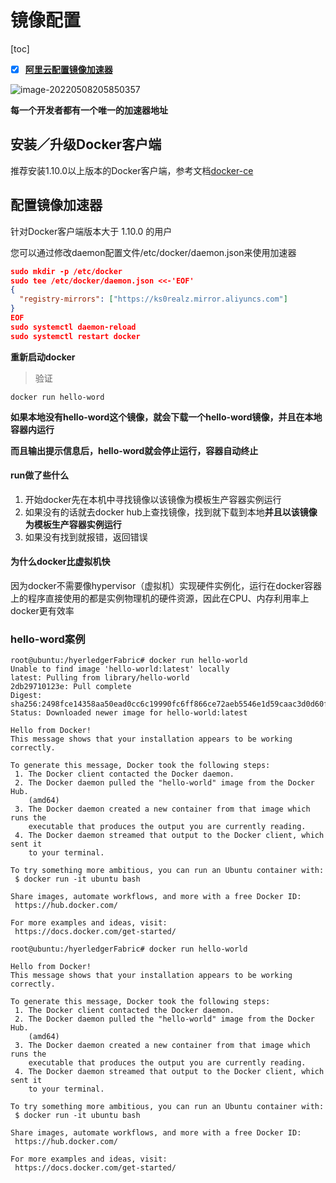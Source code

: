 # 镜像配置

[toc]

+ [x] **[阿里云配置镜像加速器](https://cr.console.aliyun.com/cn-hangzhou/instances/mirrors)**

![image-20220508205850357](https://s2.loli.net/2022/05/08/O9JBrubVkPWCqnH.png)

**每一个开发者都有一个唯一的加速器地址**

## 安装／升级Docker客户端

推荐安装1.10.0以上版本的Docker客户端，参考文档[docker-ce](https://yq.aliyun.com/articles/110806)

## 配置镜像加速器

针对Docker客户端版本大于 1.10.0 的用户

您可以通过修改daemon配置文件/etc/docker/daemon.json来使用加速器

```json
sudo mkdir -p /etc/docker
sudo tee /etc/docker/daemon.json <<-'EOF'
{
  "registry-mirrors": ["https://ks0realz.mirror.aliyuncs.com"]
}
EOF
sudo systemctl daemon-reload
sudo systemctl restart docker
```

**重新启动docker**

> 验证

```
docker run hello-word
```

**如果本地没有hello-word这个镜像，就会下载一个hello-word镜像，并且在本地容器内运行**

**而且输出提示信息后，hello-word就会停止运行，容器自动终止**



#### run做了些什么

1. 开始docker先在本机中寻找镜像以该镜像为模板生产容器实例运行
2. 如果没有的话就去docker hub上查找镜像，找到就下载到本地**并且以该镜像为模板生产容器实例运行**
3. 如果没有找到就报错，返回错误



#### 为什么docker比虚拟机快

因为docker不需要像hypervisor（虚拟机）实现硬件实例化，运行在docker容器上的程序直接使用的都是实例物理机的硬件资源，因此在CPU、内存利用率上docker更有效率



### hello-word案例

```shell
root@ubuntu:/hyerledgerFabric# docker run hello-world
Unable to find image 'hello-world:latest' locally
latest: Pulling from library/hello-world
2db29710123e: Pull complete 
Digest: sha256:2498fce14358aa50ead0cc6c19990fc6ff866ce72aeb5546e1d59caac3d0d60f
Status: Downloaded newer image for hello-world:latest

Hello from Docker!
This message shows that your installation appears to be working correctly.

To generate this message, Docker took the following steps:
 1. The Docker client contacted the Docker daemon.
 2. The Docker daemon pulled the "hello-world" image from the Docker Hub.
    (amd64)
 3. The Docker daemon created a new container from that image which runs the
    executable that produces the output you are currently reading.
 4. The Docker daemon streamed that output to the Docker client, which sent it
    to your terminal.

To try something more ambitious, you can run an Ubuntu container with:
 $ docker run -it ubuntu bash

Share images, automate workflows, and more with a free Docker ID:
 https://hub.docker.com/

For more examples and ideas, visit:
 https://docs.docker.com/get-started/

root@ubuntu:/hyerledgerFabric# docker run hello-world

Hello from Docker!
This message shows that your installation appears to be working correctly.

To generate this message, Docker took the following steps:
 1. The Docker client contacted the Docker daemon.
 2. The Docker daemon pulled the "hello-world" image from the Docker Hub.
    (amd64)
 3. The Docker daemon created a new container from that image which runs the
    executable that produces the output you are currently reading.
 4. The Docker daemon streamed that output to the Docker client, which sent it
    to your terminal.

To try something more ambitious, you can run an Ubuntu container with:
 $ docker run -it ubuntu bash

Share images, automate workflows, and more with a free Docker ID:
 https://hub.docker.com/

For more examples and ideas, visit:
 https://docs.docker.com/get-started/
```



